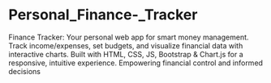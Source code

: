# Personal_Finance-_Tracker
Finance Tracker: Your personal web app for smart money management. Track income/expenses, set budgets, and visualize financial data with interactive charts. Built with HTML, CSS, JS, Bootstrap &amp; Chart.js for a responsive, intuitive experience. Empowering financial control and informed decisions
